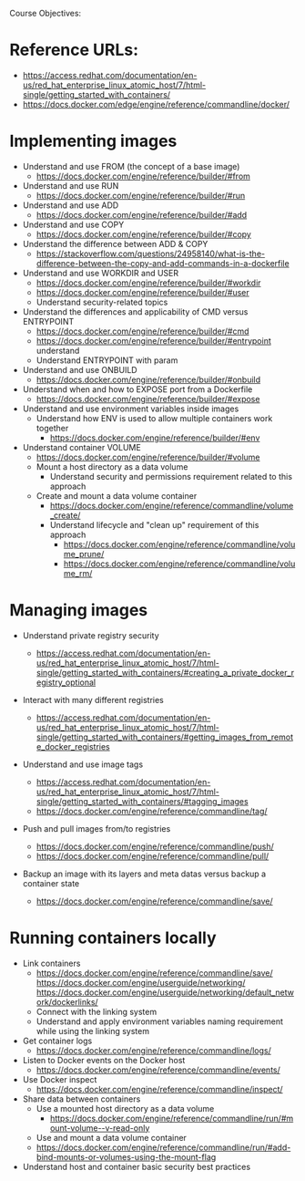 Course Objectives:

# Reference URLs:

- https://access.redhat.com/documentation/en-us/red_hat_enterprise_linux_atomic_host/7/html-single/getting_started_with_containers/
- https://docs.docker.com/edge/engine/reference/commandline/docker/

# Implementing images

- Understand and use FROM (the concept of a base image) 
  - https://docs.docker.com/engine/reference/builder/#from
- Understand and use RUN 
  - https://docs.docker.com/engine/reference/builder/#run
- Understand and use ADD 
  - https://docs.docker.com/engine/reference/builder/#add
- Understand and use COPY 
  - https://docs.docker.com/engine/reference/builder/#copy
- Understand the difference between ADD & COPY 
  - https://stackoverflow.com/questions/24958140/what-is-the-difference-between-the-copy-and-add-commands-in-a-dockerfile
- Understand and use WORKDIR and USER 
  - https://docs.docker.com/engine/reference/builder/#workdir
  - https://docs.docker.com/engine/reference/builder/#user
  - Understand security-related topics
- Understand the differences and applicability of CMD versus ENTRYPOINT
  - https://docs.docker.com/engine/reference/builder/#cmd
  - https://docs.docker.com/engine/reference/builder/#entrypoint
  understand
  - Understand ENTRYPOINT with param
- Understand and use ONBUILD
  - https://docs.docker.com/engine/reference/builder/#onbuild
- Understand when and how to EXPOSE port from a Dockerfile
  - https://docs.docker.com/engine/reference/builder/#expose
- Understand and use environment variables inside images
  - Understand how ENV is used to allow multiple containers work together
    - https://docs.docker.com/engine/reference/builder/#env
- Understand container VOLUME
  - https://docs.docker.com/engine/reference/builder/#volume
  - Mount a host directory as a data volume
     - Understand security and permissions requirement related to this approach
  - Create and mount a data volume container
     - https://docs.docker.com/engine/reference/commandline/volume_create/
     - Understand lifecycle and "clean up" requirement of this approach
       - https://docs.docker.com/engine/reference/commandline/volume_prune/
       - https://docs.docker.com/engine/reference/commandline/volume_rm/

# Managing images

- Understand private registry security
  - https://access.redhat.com/documentation/en-us/red_hat_enterprise_linux_atomic_host/7/html-single/getting_started_with_containers/#creating_a_private_docker_registry_optional
- Interact with many different registries
  - https://access.redhat.com/documentation/en-us/red_hat_enterprise_linux_atomic_host/7/html-single/getting_started_with_containers/#getting_images_from_remote_docker_registries
- Understand and use image tags
  - https://access.redhat.com/documentation/en-us/red_hat_enterprise_linux_atomic_host/7/html-single/getting_started_with_containers/#tagging_images
  - https://docs.docker.com/engine/reference/commandline/tag/
  
- Push and pull images from/to registries
  - https://docs.docker.com/engine/reference/commandline/push/
  - https://docs.docker.com/engine/reference/commandline/pull/
- Backup an image with its layers and meta datas versus backup a container state
  - https://docs.docker.com/engine/reference/commandline/save/

# Running containers locally

- Link containers
  - https://docs.docker.com/engine/reference/commandline/save/
  https://docs.docker.com/engine/userguide/networking/
  https://docs.docker.com/engine/userguide/networking/default_network/dockerlinks/
  - Connect with the linking system
  - Understand and apply environment variables naming requirement while using the linking system
- Get container logs
  - https://docs.docker.com/engine/reference/commandline/logs/
- Listen to Docker events on the Docker host
  - https://docs.docker.com/engine/reference/commandline/events/
- Use Docker inspect
  - https://docs.docker.com/engine/reference/commandline/inspect/
- Share data between containers
  - Use a mounted host directory as a data volume
    - https://docs.docker.com/engine/reference/commandline/run/#mount-volume--v-read-only
  - Use and mount a data volume container
  - https://docs.docker.com/engine/reference/commandline/run/#add-bind-mounts-or-volumes-using-the-mount-flag
- Understand host and container basic security best practices